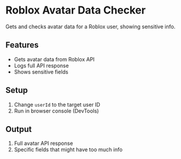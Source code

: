 # Roblox Avatar Data Checker

Gets and checks avatar data for a Roblox user, showing sensitive info.

## Features

- Gets avatar data from Roblox API
- Logs full API response
- Shows sensitive fields

## Setup

1. Change `userId` to the target user ID
2. Run in browser console (DevTools)

## Output

1. Full avatar API response
2. Specific fields that might have too much info
